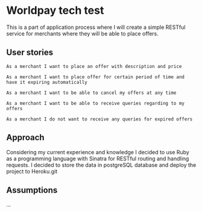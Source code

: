 # Worldpay tech test
This is a part of application process where I will create a simple RESTful service for merchants where they will be able to place offers.
## User stories
```
As a merchant I want to place an offer with description and price
```
```
As a merchant I want to place offer for certain period of time and have it expiring automatically
```
```
As a merchant I want to be able to cancel my offers at any time
```
```
As a merchant I want to be able to receive queries regarding to my offers
```
```
As a merchant I do not want to receive any queries for expired offers
```
## Approach
Considering my current experience and knowledge I decided to use Ruby as a programming language with Sinatra for RESTful routing and handling requests. I decided to store the data in postgreSQL database and deploy the project to Heroku.git

## Assumptions
...
